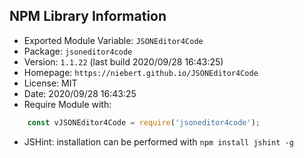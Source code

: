 ## NPM Library Information
* Exported Module Variable: `JSONEditor4Code`
* Package:  `jsoneditor4code`
* Version:  `1.1.22`   (last build 2020/09/28 16:43:25)
* Homepage: `https://niebert.github.io/JSONEditor4Code`
* License:  MIT
* Date:     2020/09/28 16:43:25
* Require Module with:
```javascript
    const vJSONEditor4Code = require('jsoneditor4code');
```
* JSHint: installation can be performed with `npm install jshint -g`
